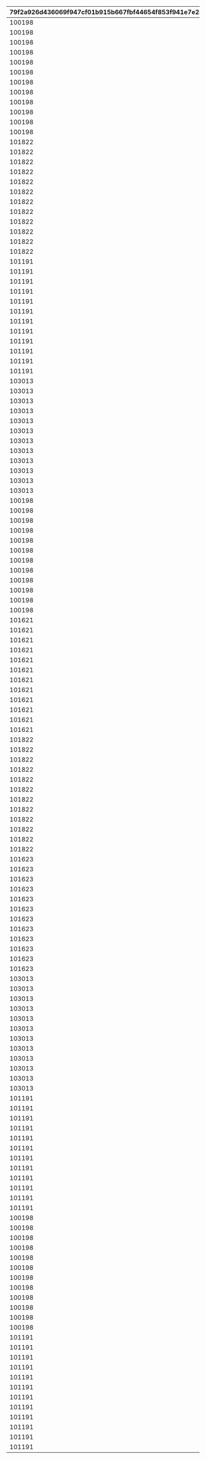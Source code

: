 |79f2a926d436069f947cf01b915b667fbf44654f853f941e7e2dd9ff467a2584|321a103f879adffcb06a9aae9a546fa7ccfd7e81d35eeea8266e4a2962f40583|22f986a190dc1060df04b26aeeacee4218599b670fc936e667f24fe8fed4f804|22706a6af0a84d5c0c9239ae9b5a166fea120a07eeefc79f5f6945895cb875db|9b740bca6758afc2070c158a13840b7ddf3ce7981780d4f81b3fd6cef878b856|96ffd7c809bf53a09309e02c427d6d686dd436f434b6554b3ae695808338f59f|1b667454938c1281aeb121d2b0cea95593f172d327813220fbaf71c685be2514|a6e77ae76423db4d4a855dbd27b644dc6c01224d2fdc975ea854ca9e8c27ecf2|dc58db542c42e5acd075142ddeb99f93b8b0b57a8331b4688787a4fa0002043c|0e6acceaa90898b19bcfbc5718af818f41e6824e3c3f6f7a1635d01bec8ca780|f22d80ae7d9bad62425fbc9dd97ff6bffdbc9631fa69a31155af7a7b22fa7a84|17e8d5fa16febe87ec60fc0eebd5242ecf6da1c9229025807d35a0aba52da9a1|97939ba94ca07e2ba2546a9b46c931c272b9820334da4ca1789f2777acbee52f|7d49185eccb08b1ceffc279fe04d505e0e3ad4a2753a3dacba62bb4a6a6bfb95|cc0df06376b08134e4de2b061b4c605aaf4c3cd8d11520d4cd4e2821c0be0da5|
| --- | --- | --- | --- | --- | --- | --- | --- | --- | --- | --- | --- | --- | --- | --- |
|100198|bgm_MC170|0|0|0|94002|-30|1|100198|-30|bgm_MC170|1.3|0|0|92407110|
|100198|bgm_MC170|0|0|0|94002|-30|1|100198|-30|bgm_MC170|1.3|0|0|92407120|
|100198|bgm_MC170|0|0|0|94002|-30|1|100198|-30|bgm_MC170|1.3|0|0|92407130|
|100198|bgm_MC170|0|0|0|94002|-30|1|100198|-30|bgm_MC170|1.3|0|0|92407140|
|100198|bgm_MC170|0|0|0|94002|-30|2|100198|20|bgm_MC170|1.45|0|0|92407210|
|100198|bgm_MC170|0|0|0|94002|-30|2|100198|20|bgm_MC170|1.45|0|0|92407220|
|100198|bgm_MC170|0|0|0|94002|-30|2|100198|20|bgm_MC170|1.45|0|0|92407230|
|100198|bgm_MC170|0|0|0|94002|-30|2|100198|20|bgm_MC170|1.45|0|0|92407240|
|100198|bgm_MC170|0|0|0|94002|-30|3|100198|-30|bgm_MC170|1.4|0|0|92407310|
|100198|bgm_MC170|0|0|0|94002|-30|3|100198|-30|bgm_MC170|1.4|0|0|92407320|
|100198|bgm_MC170|0|0|0|94002|-30|3|100198|-30|bgm_MC170|1.4|0|0|92407330|
|100198|bgm_MC170|0|0|0|94002|-30|3|100198|-30|bgm_MC170|1.4|0|0|92407340|
|101822|bgm_MC170|0|0|0|94002|-30|1|101822|-30|bgm_MC170|0.9|0|0|92408110|
|101822|bgm_MC170|0|0|0|94002|-30|1|101822|-30|bgm_MC170|0.9|0|0|92408120|
|101822|bgm_MC170|0|0|0|94002|-30|1|101822|-30|bgm_MC170|0.9|0|0|92408130|
|101822|bgm_MC170|0|0|0|94002|-30|1|101822|-30|bgm_MC170|0.9|0|0|92408140|
|101822|bgm_MC170|0|0|0|94002|-30|2|101822|20|bgm_MC170|1|0|0|92408210|
|101822|bgm_MC170|0|0|0|94002|-30|2|101822|20|bgm_MC170|1|0|0|92408220|
|101822|bgm_MC170|0|0|0|94002|-30|2|101822|20|bgm_MC170|1|0|0|92408230|
|101822|bgm_MC170|0|0|0|94002|-30|2|101822|20|bgm_MC170|1|0|0|92408240|
|101822|bgm_MC170|0|0|0|94002|-30|3|101822|0|bgm_MC170|0.9|0|0|92408310|
|101822|bgm_MC170|0|0|0|94002|-30|3|101822|0|bgm_MC170|0.9|0|0|92408320|
|101822|bgm_MC170|0|0|0|94002|-30|3|101822|0|bgm_MC170|0.9|0|0|92408330|
|101822|bgm_MC170|0|0|0|94002|-30|3|101822|0|bgm_MC170|0.9|0|0|92408340|
|101191|bgm_MC170|0|-50|0|94002|-30|1|101191|-30|bgm_MC170|1.25|0|0|92409110|
|101191|bgm_MC170|0|-50|0|94002|-30|1|101191|-30|bgm_MC170|1.25|0|0|92409120|
|101191|bgm_MC170|0|-50|0|94002|-30|1|101191|-30|bgm_MC170|1.25|0|0|92409130|
|101191|bgm_MC170|0|-50|0|94002|-30|1|101191|-30|bgm_MC170|1.25|0|0|92409140|
|101191|bgm_MC170|0|0|0|94002|-30|2|101191|20|bgm_MC170|1|0|0|92409210|
|101191|bgm_MC170|0|0|0|94002|-30|2|101191|20|bgm_MC170|1|0|0|92409220|
|101191|bgm_MC170|0|0|0|94002|-30|2|101191|20|bgm_MC170|1|0|0|92409230|
|101191|bgm_MC170|0|0|0|94002|-30|2|101191|20|bgm_MC170|1|0|0|92409240|
|101191|bgm_MC170|0|-50|0|94002|-30|3|101191|-30|bgm_MC170|1.25|0|0|92409310|
|101191|bgm_MC170|0|-50|0|94002|-30|3|101191|-30|bgm_MC170|1.25|0|0|92409320|
|101191|bgm_MC170|0|-50|0|94002|-30|3|101191|-30|bgm_MC170|1.25|0|0|92409330|
|101191|bgm_MC170|0|-50|0|94002|-30|3|101191|-30|bgm_MC170|1.25|0|0|92409340|
|103013|bgm_MC170|0|0|0|94002|-30|1|103013|-30|bgm_MC170|1.3|0|0|92410110|
|103013|bgm_MC170|0|0|0|94002|-30|1|103013|-30|bgm_MC170|1.3|0|0|92410120|
|103013|bgm_MC170|0|0|0|94002|-30|1|103013|-30|bgm_MC170|1.3|0|0|92410130|
|103013|bgm_MC170|0|0|0|94002|-30|1|103013|-30|bgm_MC170|1.3|0|0|92410140|
|103013|bgm_MC170|0|0|0|94002|-30|2|103013|20|bgm_MC170|1.45|0|0|92410210|
|103013|bgm_MC170|0|0|0|94002|-30|2|103013|20|bgm_MC170|1.45|0|0|92410220|
|103013|bgm_MC170|0|0|0|94002|-30|2|103013|20|bgm_MC170|1.45|0|0|92410230|
|103013|bgm_MC170|0|0|0|94002|-30|2|103013|20|bgm_MC170|1.45|0|0|92410240|
|103013|bgm_MC170|0|0|0|94002|-30|3|103013|-30|bgm_MC170|1.4|0|0|92410310|
|103013|bgm_MC170|0|0|0|94002|-30|3|103013|-30|bgm_MC170|1.4|0|0|92410320|
|103013|bgm_MC170|0|0|0|94002|-30|3|103013|-30|bgm_MC170|1.4|0|0|92410330|
|103013|bgm_MC170|0|0|0|94002|-30|3|103013|-30|bgm_MC170|1.4|0|0|92410340|
|100198|bgm_MC170|0|40|0|94002|-30|1|100198|-30|bgm_MC170|1|0|0|92411110|
|100198|bgm_MC170|0|40|0|94002|-30|1|100198|-30|bgm_MC170|1|0|0|92411120|
|100198|bgm_MC170|0|40|0|94002|-30|1|100198|-30|bgm_MC170|1|0|0|92411130|
|100198|bgm_MC170|0|40|0|94002|-30|1|100198|-30|bgm_MC170|1|0|0|92411140|
|100198|bgm_MC170|0|140|0|94002|-30|2|100198|-90|bgm_MC170|1.45|0|0|92411210|
|100198|bgm_MC170|0|140|0|94002|-30|2|100198|-90|bgm_MC170|1.45|0|0|92411220|
|100198|bgm_MC170|0|140|0|94002|-30|2|100198|-90|bgm_MC170|1.45|0|0|92411230|
|100198|bgm_MC170|0|140|0|94002|-30|2|100198|-90|bgm_MC170|1.45|0|0|92411240|
|100198|bgm_MC170|0|40|0|94002|-30|3|100198|-30|bgm_MC170|1.1|0|0|92411310|
|100198|bgm_MC170|0|40|0|94002|-30|3|100198|-30|bgm_MC170|1.1|0|0|92411320|
|100198|bgm_MC170|0|40|0|94002|-30|3|100198|-30|bgm_MC170|1.1|0|0|92411330|
|100198|bgm_MC170|0|40|0|94002|-30|3|100198|-30|bgm_MC170|1.1|0|0|92411340|
|101621|bgm_MC170|0|210|0|94002|-30|1|101621|-210|bgm_MC170|1|0|0|92412110|
|101621|bgm_MC170|0|210|0|94002|-30|1|101621|-210|bgm_MC170|1|0|0|92412120|
|101621|bgm_MC170|0|210|0|94002|-30|1|101621|-210|bgm_MC170|1|0|0|92412130|
|101621|bgm_MC170|0|210|0|94002|-30|1|101621|-210|bgm_MC170|1|0|0|92412140|
|101621|bgm_MC170|0|140|0|94002|-30|2|101621|-90|bgm_MC170|1.45|0|0|92412210|
|101621|bgm_MC170|0|140|0|94002|-30|2|101621|-90|bgm_MC170|1.45|0|0|92412220|
|101621|bgm_MC170|0|140|0|94002|-30|2|101621|-90|bgm_MC170|1.45|0|0|92412230|
|101621|bgm_MC170|0|140|0|94002|-30|2|101621|-90|bgm_MC170|1.45|0|0|92412240|
|101621|bgm_MC170|0|180|0|94002|-30|3|101621|-30|bgm_MC170|1.1|0|0|92412310|
|101621|bgm_MC170|0|180|0|94002|-30|3|101621|-30|bgm_MC170|1.1|0|0|92412320|
|101621|bgm_MC170|0|180|0|94002|-30|3|101621|-30|bgm_MC170|1.1|0|0|92412330|
|101621|bgm_MC170|0|180|0|94002|-30|3|101621|-30|bgm_MC170|1.1|0|0|92412340|
|101822|bgm_MC170|0|60|0|94002|-30|1|101822|-60|bgm_MC170|1.4|0|0|92414110|
|101822|bgm_MC170|0|60|0|94002|-30|1|101822|-60|bgm_MC170|1.4|0|0|92414120|
|101822|bgm_MC170|0|60|0|94002|-30|1|101822|-60|bgm_MC170|1.4|0|0|92414130|
|101822|bgm_MC170|0|60|0|94002|-30|1|101822|-60|bgm_MC170|1.4|0|0|92414140|
|101822|bgm_MC170|0|150|0|94002|-30|2|101822|-330|bgm_MC170|1|0|0|92414210|
|101822|bgm_MC170|0|150|0|94002|-30|2|101822|-330|bgm_MC170|1|0|0|92414220|
|101822|bgm_MC170|0|150|0|94002|-30|2|101822|-330|bgm_MC170|1|0|0|92414230|
|101822|bgm_MC170|0|150|0|94002|-30|2|101822|-330|bgm_MC170|1|0|0|92414240|
|101822|bgm_MC170|0|100|0|94002|-30|3|101822|0|bgm_MC170|1.2|0|0|92414310|
|101822|bgm_MC170|0|100|0|94002|-30|3|101822|0|bgm_MC170|1.2|0|0|92414320|
|101822|bgm_MC170|0|100|0|94002|-30|3|101822|0|bgm_MC170|1.2|0|0|92414330|
|101822|bgm_MC170|0|100|0|94002|-30|3|101822|0|bgm_MC170|1.2|0|0|92414340|
|101623|bgm_MC170|0|30|0|94002|-30|1|101623|0|bgm_MC170|2.4|0|0|92415110|
|101623|bgm_MC170|0|30|0|94002|-30|1|101623|0|bgm_MC170|2.4|0|0|92415120|
|101623|bgm_MC170|0|30|0|94002|-30|1|101623|0|bgm_MC170|2.4|0|0|92415130|
|101623|bgm_MC170|0|30|0|94002|-30|1|101623|0|bgm_MC170|2.4|0|0|92415140|
|101623|bgm_MC170|0|150|0|94002|-30|2|101623|-270|bgm_MC170|1.1|0|0|92415210|
|101623|bgm_MC170|0|150|0|94002|-30|2|101623|-270|bgm_MC170|1.1|0|0|92415220|
|101623|bgm_MC170|0|150|0|94002|-30|2|101623|-270|bgm_MC170|1.1|0|0|92415230|
|101623|bgm_MC170|0|150|0|94002|-30|2|101623|-270|bgm_MC170|1.1|0|0|92415240|
|101623|bgm_MC170|0|250|0|94002|-30|3|101623|-400|bgm_MC170|1.2|0|0|92415310|
|101623|bgm_MC170|0|250|0|94002|-30|3|101623|-400|bgm_MC170|1.2|0|0|92415320|
|101623|bgm_MC170|0|250|0|94002|-30|3|101623|-400|bgm_MC170|1.2|0|0|92415330|
|101623|bgm_MC170|0|250|0|94002|-30|3|101623|-400|bgm_MC170|1.2|0|0|92415340|
|103013|bgm_MC170|0|150|0|94002|-30|1|103013|-120|bgm_MC170|1.3|0|0|92416110|
|103013|bgm_MC170|0|150|0|94002|-30|1|103013|-120|bgm_MC170|1.3|0|0|92416120|
|103013|bgm_MC170|0|150|0|94002|-30|1|103013|-120|bgm_MC170|1.3|0|0|92416130|
|103013|bgm_MC170|0|150|0|94002|-30|1|103013|-120|bgm_MC170|1.3|0|0|92416140|
|103013|bgm_MC170|0|140|0|94002|-30|2|103013|-90|bgm_MC170|1.5|0|0|92416210|
|103013|bgm_MC170|0|140|0|94002|-30|2|103013|-90|bgm_MC170|1.5|0|0|92416220|
|103013|bgm_MC170|0|140|0|94002|-30|2|103013|-90|bgm_MC170|1.5|0|0|92416230|
|103013|bgm_MC170|0|140|0|94002|-30|2|103013|-90|bgm_MC170|1.5|0|0|92416240|
|103013|bgm_MC170|0|140|0|94002|-30|3|103013|-450|bgm_MC170|1.25|0|0|92416310|
|103013|bgm_MC170|0|140|0|94002|-30|3|103013|-450|bgm_MC170|1.25|0|0|92416320|
|103013|bgm_MC170|0|140|0|94002|-30|3|103013|-450|bgm_MC170|1.25|0|0|92416330|
|103013|bgm_MC170|0|140|0|94002|-30|3|103013|-450|bgm_MC170|1.25|0|0|92416340|
|101191|bgm_MC170|0|0|0|94002|-30|1|101191|-30|bgm_MC170|0.95|0|0|92417110|
|101191|bgm_MC170|0|0|0|94002|-30|1|101191|-30|bgm_MC170|0.95|0|0|92417120|
|101191|bgm_MC170|0|0|0|94002|-30|1|101191|-30|bgm_MC170|0.95|0|0|92417130|
|101191|bgm_MC170|0|0|0|94002|-30|1|101191|-30|bgm_MC170|0.95|0|0|92417140|
|101191|bgm_MC170|0|140|0|94002|-30|2|101191|-60|bgm_MC170|1.6|0|0|92417210|
|101191|bgm_MC170|0|140|0|94002|-30|2|101191|-60|bgm_MC170|1.6|0|0|92417220|
|101191|bgm_MC170|0|140|0|94002|-30|2|101191|-60|bgm_MC170|1.6|0|0|92417230|
|101191|bgm_MC170|0|140|0|94002|-30|2|101191|-60|bgm_MC170|1.6|0|0|92417240|
|101191|bgm_MC170|0|80|0|94002|-30|3|101191|-60|bgm_MC170|1.35|0|0|92417310|
|101191|bgm_MC170|0|80|0|94002|-30|3|101191|-60|bgm_MC170|1.35|0|0|92417320|
|101191|bgm_MC170|0|80|0|94002|-30|3|101191|-60|bgm_MC170|1.35|0|0|92417330|
|101191|bgm_MC170|0|80|0|94002|-30|3|101191|-60|bgm_MC170|1.35|0|0|92417340|
|100198|bgm_MC170|0|140|0|94002|-30|1|100198|0|bgm_MC170|1.15|0|0|92418110|
|100198|bgm_MC170|0|140|0|94002|-30|1|100198|0|bgm_MC170|1.15|0|0|92418120|
|100198|bgm_MC170|0|140|0|94002|-30|1|100198|0|bgm_MC170|1.15|0|0|92418130|
|100198|bgm_MC170|0|140|0|94002|-30|1|100198|0|bgm_MC170|1.15|0|0|92418140|
|100198|bgm_MC170|0|140|0|94002|-30|2|100198|-60|bgm_MC170|1.6|0|0|92418210|
|100198|bgm_MC170|0|140|0|94002|-30|2|100198|-60|bgm_MC170|1.6|0|0|92418220|
|100198|bgm_MC170|0|140|0|94002|-30|2|100198|-60|bgm_MC170|1.6|0|0|92418230|
|100198|bgm_MC170|0|140|0|94002|-30|2|100198|-60|bgm_MC170|1.6|0|0|92418240|
|100198|bgm_MC170|0|50|0|94002|-30|3|100198|-60|bgm_MC170|1.2|0|0|92418310|
|100198|bgm_MC170|0|50|0|94002|-30|3|100198|-60|bgm_MC170|1.2|0|0|92418320|
|100198|bgm_MC170|0|50|0|94002|-30|3|100198|-60|bgm_MC170|1.2|0|0|92418330|
|100198|bgm_MC170|0|50|0|94002|-30|3|100198|-60|bgm_MC170|1.2|0|0|92418340|
|101191|bgm_MC170|0|90|0|94002|-30|1|101191|-210|bgm_MC170|1|0|0|92501110|
|101191|bgm_MC170|0|90|0|94002|-30|1|101191|-210|bgm_MC170|1|0|0|92501120|
|101191|bgm_MC170|0|90|0|94002|-30|1|101191|-210|bgm_MC170|1|0|0|92501130|
|101191|bgm_MC170|0|90|0|94002|-30|1|101191|-210|bgm_MC170|1|0|0|92501140|
|101191|bgm_MC170|0|210|0|94002|-30|2|101191|-240|bgm_MC170|1|0|0|92501210|
|101191|bgm_MC170|0|210|0|94002|-30|2|101191|-240|bgm_MC170|1|0|0|92501220|
|101191|bgm_MC170|0|210|0|94002|-30|2|101191|-240|bgm_MC170|1|0|0|92501230|
|101191|bgm_MC170|0|210|0|94002|-30|2|101191|-240|bgm_MC170|1|0|0|92501240|
|101191|bgm_MC170|0|250|0|94002|-30|3|101191|-90|bgm_MC170|1.1|0|0|92501310|
|101191|bgm_MC170|0|250|0|94002|-30|3|101191|-90|bgm_MC170|1.1|0|0|92501320|
|101191|bgm_MC170|0|250|0|94002|-30|3|101191|-90|bgm_MC170|1.1|0|0|92501330|
|101191|bgm_MC170|0|250|0|94002|-30|3|101191|-90|bgm_MC170|1.1|0|0|92501340|